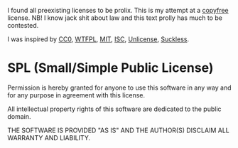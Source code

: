 I found all preexisting licenses to be prolix.
This is my attempt at a [copyfree](http://copyfree.org/) license.
NB! I know jack shit about law and this text prolly has much to be contested.

I was inspired by
[CC0](https://creativecommons.org/publicdomain/zero/1.0/legalcode.txt),
[WTFPL](http://www.wtfpl.net/txt/copying/),
[MIT](https://opensource.org/licenses/MIT),
[ISC](https://opensource.org/licenses/ISC),
[Unlicense](https://unlicense.org/),
[Suckless](https://suckless.org/).

SPL (Small/Simple Public License)
=================================
Permission is hereby granted for anyone to use this software in any way
and for any purpose in agreement with this license.

All intellectual property rights of this software are dedicated to the
public domain.

THE SOFTWARE IS PROVIDED "AS IS" AND THE AUTHOR(S) DISCLAIM ALL WARRANTY AND
LIABILITY.
